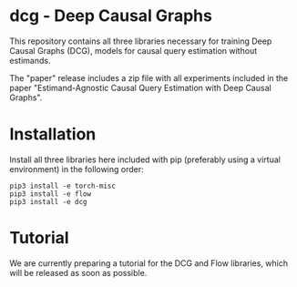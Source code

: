 # dcg - Deep Causal Graphs

This repository contains all three libraries necessary for training Deep Causal Graphs (DCG),
models for causal query estimation without estimands.

The "paper" release includes a zip file with all experiments included in the paper
"Estimand-Agnostic Causal Query Estimation with Deep Causal Graphs".


# Installation

Install all three libraries here included with pip (preferably using a virtual environment) in the following order:

```
pip3 install -e torch-misc
pip3 install -e flow
pip3 install -e dcg
```


# Tutorial

We are currently preparing a tutorial for the DCG and Flow libraries, which will be released as soon as possible.
